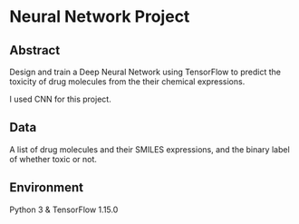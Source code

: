 # Neural Network Project

## Abstract

Design and train a Deep Neural Network using TensorFlow to predict the toxicity of drug molecules from the their chemical expressions.​

I used CNN for this project.

## Data

A list of drug molecules and their SMILES expressions, and the binary label of whether toxic or not.​

## Environment

Python 3​ & TensorFlow 1.15.0
